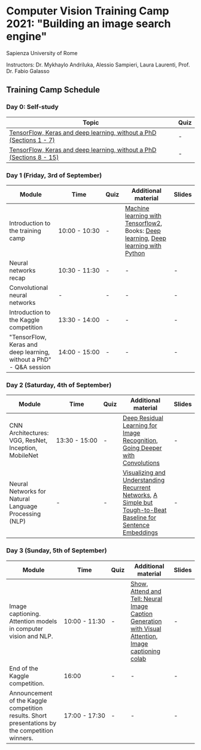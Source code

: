 # Computer Vision Training Camp 2021: "Building an image search engine"
Sapienza University of Rome

Instructors: Dr. Mykhaylo Andriluka, Alessio Sampieri, Laura Laurenti, Prof. Dr. Fabio Galasso

## Training Camp Schedule 

### Day 0: Self-study 

| Topic  | Quiz | 
|--- |--- |
| [TensorFlow, Keras and deep learning, without a PhD (Sections 1 - 7)](https://codelabs.developers.google.com/codelabs/cloud-tensorflow-mnist) | - | 
| [TensorFlow, Keras and deep learning, without a PhD (Sections 8 - 15)](https://codelabs.developers.google.com/codelabs/cloud-tensorflow-mnist/#7)| - | 



### Day 1 (Friday, 3rd of September)

| Module | Time | Quiz | Additional material |  Slides  |
|--- |--- | --- | --- |  --- | 
| Introduction to the training camp  |<nobr>10:00 - 10:30</nobr>| - | [Machine learning with Tensorflow2](https://www.tensorflow.org/resources/learn-ml/basics-of-machine-learning), Books: [Deep learning](https://www.deeplearningbook.org/), [Deep learning with Python](https://www.manning.com/books/deep-learning-with-python#toc) | | 
| Neural networks recap  |<nobr>10:30 - 11:30</nobr>| - | - | - | 
| Convolutional neural networks | - | - | - | - | 
| Introduction to the Kaggle competition |<nobr>13:30 - 14:00</nobr>| - | - | - | 
| "TensorFlow, Keras and deep learning, without a PhD" - Q&A session|<nobr>14:00 - 15:00</nobr>| - | - | - | 


### Day 2 (Saturday, 4th of September)

| Module | Time | Quiz | Additional material |  Slides  |
|--- |--- | --- | --- |  --- | 
| CNN Architectures: VGG, ResNet, Inception, MobileNet | <nobr>13:30 - 15:00</nobr> | - | [Deep Residual Learning for Image Recognition](https://arxiv.org/abs/1512.03385), [Going Deeper with Convolutions](https://arxiv.org/abs/1409.4842) |- | 
| Neural Networks for Natural Language Processing (NLP) | - | - | [Visualizing and Understanding Recurrent Networks](https://arxiv.org/pdf/1506.02078.pdf), [A Simple but Tough-to-Beat Baseline for Sentence Embeddings](https://openreview.net/forum?id=SyK00v5xx)  |- | 

### Day 3 (Sunday, 5th of September)

| Module | Time | Quiz | Additional material |  Slides |
|--- |--- | --- | --- |  --- | 
| Image captioning. Attention models in computer vision and NLP. |<nobr>10:00 - 11:30</nobr>| - | [Show, Attend and Tell: Neural Image Caption Generation with Visual Attention](https://arxiv.org/abs/1502.03044), [Image captioning colab](https://colab.sandbox.google.com/github/tensorflow/docs/blob/master/site/en/tutorials/text/image_captioning.ipynb) | - | 
| End of the Kaggle competition. | 16:00  | - | - | - | 
| Announcement of the Kaggle competition results. Short presentations by the competition winners. |<nobr>17:00 - 17:30</nobr>| - | - | - | 

